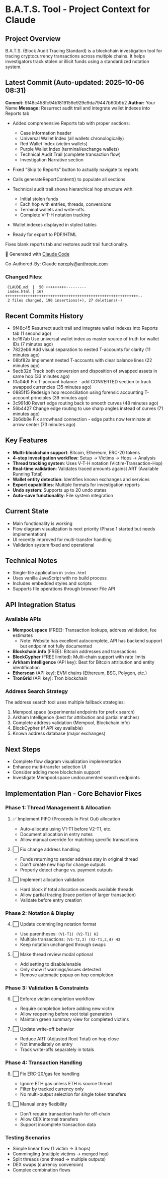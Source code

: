 # B.A.T.S. Tool - Project Context for Claude

## Project Overview
B.A.T.S. (Block Audit Tracing Standard) is a blockchain investigation tool for tracing cryptocurrency transactions across multiple chains. It helps investigators track stolen or illicit funds using a standardized notation system.

## Latest Commit (Auto-updated: 2025-10-06 08:31)

**Commit:** 9f48c458fc94b1819156e929e9da79447b60b9b2
**Author:** Your Name
**Message:** Resurrect audit trail and integrate wallet indexes into Reports tab

- Added comprehensive Reports tab with proper sections:
  - Case information header
  - Universal Wallet Index (all wallets chronologically)
  - Red Wallet Index (victim wallets)
  - Purple Wallet Index (terminal/exchange wallets)
  - Technical Audit Trail (complete transaction flow)
  - Investigation Narrative section

- Fixed "Skip to Reports" button to actually navigate to reports
- Calls generateReportContent() to populate all sections
- Technical audit trail shows hierarchical hop structure with:
  - Initial stolen funds
  - Each hop with entries, threads, conversions
  - Terminal wallets and write-offs
  - Complete V-T-H notation tracking

- Wallet indexes displayed in styled tables
- Ready for export to PDF/HTML

Fixes blank reports tab and restores audit trail functionality.

🤖 Generated with [Claude Code](https://claude.com/claude-code)

Co-Authored-By: Claude <noreply@anthropic.com>

### Changed Files:
```
 CLAUDE.md  |  50 +++++++++---------
 index.html | 167 +++++++++++++++++++++++++++++++++++++++++++++++++++++++++++--
 2 files changed, 190 insertions(+), 27 deletions(-)
```

## Recent Commits History

- 9f48c45 Resurrect audit trail and integrate wallet indexes into Reports tab (1 second ago)
- bc167ab Use universal wallet index as master source of truth for wallet IDs (7 minutes ago)
- 7822eb6 Add visual separation to nested T-accounts for clarity (11 minutes ago)
- 08bf82a Implement nested T-accounts with clear balance lines (22 minutes ago)
- 9ecb32d Track both conversion and disposition of swapped assets in same hop (33 minutes ago)
- f0a04df Fix T-account balance - add CONVERTED section to track swapped currencies (35 minutes ago)
- 0885f15 Redesign hop reconciliation using forensic accounting T-account principles (39 minutes ago)
- 3c991d0 Revert edge routing back to smooth curves (48 minutes ago)
- 56b4427 Change edge routing to use sharp angles instead of curves (71 minutes ago)
- 3b6db8e Fix arrowhead connection - edge paths now terminate at arrow center (73 minutes ago)

## Key Features
- **Multi-blockchain support**: Bitcoin, Ethereum, ERC-20 tokens
- **4-step investigation workflow**: Setup → Victims → Hops → Analysis
- **Thread tracking system**: Uses V-T-H notation (Victim-Transaction-Hop)
- **Real-time validation**: Validates traced amounts against ART (Available Running Total)
- **Wallet entity detection**: Identifies known exchanges and services
- **Export capabilities**: Multiple formats for investigation reports
- **Undo system**: Supports up to 20 undo states
- **Auto-save functionality**: File system integration

## Current State
- Main functionality is working
- Flow diagram visualization is next priority (Phase 1 started but needs implementation)
- UI recently improved for multi-transfer handling
- Validation system fixed and operational

## Technical Notes
- Single-file application in `index.html`
- Uses vanilla JavaScript with no build process
- Includes embedded styles and scripts
- Supports file operations through browser File API

## API Integration Status

### Available APIs
- **Mempool.space** (FREE): Transaction lookups, address validation, fee estimates
  - Note: Website has excellent autocomplete, API has backend support but endpoint not fully documented
- **Blockchain.info** (FREE): Bitcoin addresses and transactions
- **BlockCypher** (FREE limited): Multi-chain support with rate limits
- **Arkham Intelligence** (API key): Best for Bitcoin attribution and entity identification
- **Etherscan** (API key): EVM chains (Ethereum, BSC, Polygon, etc.)
- **TronGrid** (API key): Tron blockchain

### Address Search Strategy
The address search tool uses multiple fallback strategies:
1. Mempool.space (experimental endpoints for prefix search)
2. Arkham Intelligence (best for attribution and partial matches)
3. Complete address validation (Mempool, Blockchain.info)
4. BlockCypher (if API key available)
5. Known address database (major exchanges)

## Next Steps
- Complete flow diagram visualization implementation
- Enhance multi-transfer selection UI
- Consider adding more blockchain support
- Investigate Mempool.space undocumented search endpoints

## Implementation Plan - Core Behavior Fixes

### Phase 1: Thread Management & Allocation
1. ✅ Implement PIFO (Proceeds In First Out) allocation
   - Auto-allocate using V1-T1 before V2-T1, etc.
   - Document allocation in entry notes
   - Allow manual override for matching specific transactions

2. ⬜ Fix change address handling
   - Funds returning to sender address stay in original thread
   - Don't create new hop for change outputs
   - Properly detect change vs. payment outputs

3. ⬜ Implement allocation validation
   - Hard block if total allocation exceeds available threads
   - Allow partial tracing (trace portion of larger transaction)
   - Validate before entry creation

### Phase 2: Notation & Display
4. ⬜ Update commingling notation format
   - Use parentheses: `(V1-T1) (V2-T1) H2`
   - Multiple transactions: `(V1-T2,3) (V2-T1,2,4) H3`
   - Keep notation unchanged through swaps

5. ⬜ Make thread review modal optional
   - Add setting to disable/enable
   - Only show if warnings/issues detected
   - Remove automatic popup on hop completion

### Phase 3: Validation & Constraints
6. ⬜ Enforce victim completion workflow
   - Require completion before adding new victim
   - Allow reopening before root total generation
   - Maintain green summary view for completed victims

7. ⬜ Update write-off behavior
   - Reduce ART (Adjusted Root Total) on hop close
   - Not immediately on entry
   - Track write-offs separately in totals

### Phase 4: Transaction Handling
8. ⬜ Fix ERC-20/gas fee handling
   - Ignore ETH gas unless ETH is source thread
   - Filter by tracked currency only
   - No multi-output selection for single token transfers

9. ⬜ Manual entry flexibility
   - Don't require transaction hash for off-chain
   - Allow CEX internal transfers
   - Support incomplete transaction data

### Testing Scenarios
- Simple linear flow (1 victim → 3 hops)
- Commingling (multiple victims → merged hop)
- Split threads (one thread → multiple outputs)
- DEX swaps (currency conversion)
- Complex combination flows
